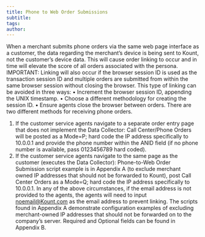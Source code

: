 ```yaml
---
title: Phone to Web Order Submissions
subtitle:
tags:
author:
---
```


When a merchant submits phone orders via the same web page interface as a customer, the data
regarding the merchant’s device is being sent to Kount, not the customer’s device data. This will cause
order linking to occur and in time will elevate the score of all orders associated with the persona.
IMPORTANT: Linking will also occur if the browser session ID is used as the transaction session ID and
multiple orders are submitted from within the same browser session without closing the browser. This
type of linking can be avoided in three ways:
• Increment the browser session ID, appending the UNIX timestamp.
• Choose a different methodology for creating the session ID.
• Ensure agents close the browser between orders.
There are two different methods for receiving phone orders.
1. If the customer service agents navigate to a separate order entry page that does not implement
the Data Collector: Call Center/Phone Orders will be posted as a Mode=P; hard code the IP
address specifically to 10.0.0.1 and provide the phone number within the ANID field (if no phone
number is available, pass 0123456789 hard coded).
2. If the customer service agents navigate to the same page as the customer (executes the Data
Collector): Phone-to-Web Order Submission script example is in Appendix A (to exclude
merchant owned IP addresses that should not be forwarded to Kount), post Call Center Orders
as a Mode=Q; hard code the IP address specifically to 10.0.0.1.
In any of the above circumstances, if the email address is not provided to the agents, the agents will
need to input noemail@Kount.com as the email address to prevent linking.
The scripts found in Appendix A demonstrate configuration examples of excluding merchant-owned IP
addresses that should not be forwarded on to the company’s server.
Required and Optional fields can be found in Appendix B.
